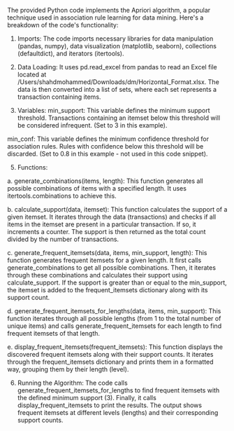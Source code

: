The provided Python code implements the Apriori algorithm, a popular technique used in association rule learning for data mining. Here's a breakdown of the code's functionality:

1. Imports:
The code imports necessary libraries for data manipulation (pandas, numpy), data visualization (matplotlib, seaborn), collections (defaultdict), and iterators (itertools).
2. Data Loading:
It uses pd.read_excel from pandas to read an Excel file located at /Users/shahdmohammed/Downloads/dm/Horizontal_Format.xlsx.
The data is then converted into a list of sets, where each set represents a transaction containing items.

3. Variables:
min_support: This variable defines the minimum support threshold. Transactions containing an itemset below this threshold will be considered infrequent. (Set to 3 in this example).

min_conf: This variable defines the minimum confidence threshold for association rules. Rules with confidence below this threshold will be discarded. (Set to 0.8 in this example - not used in this code snippet).

5. Functions:
   
a. generate_combinations(items, length):
This function generates all possible combinations of items with a specified length. It uses itertools.combinations to achieve this.

b. calculate_support(data, itemset):
This function calculates the support of a given itemset. It iterates through the data (transactions) and checks if all items in the itemset are present in a particular transaction. If so, it increments a counter. The support is then returned as the total count divided by the number of transactions.

c. generate_frequent_itemsets(data, items, min_support, length):
This function generates frequent itemsets for a given length. It first calls generate_combinations to get all possible combinations. Then, it iterates through these combinations and calculates their support using calculate_support. If the support is greater than or equal to the min_support, the itemset is added to the frequent_itemsets dictionary along with its support count.

d. generate_frequent_itemsets_for_lengths(data, items, min_support):
This function iterates through all possible lengths (from 1 to the total number of unique items) and calls generate_frequent_itemsets for each length to find frequent itemsets of that length.

e. display_frequent_itemsets(frequent_itemsets):
This function displays the discovered frequent itemsets along with their support counts. It iterates through the frequent_itemsets dictionary and prints them in a formatted way, grouping them by their length (level).

6. Running the Algorithm:
The code calls generate_frequent_itemsets_for_lengths to find frequent itemsets with the defined minimum support (3).
Finally, it calls display_frequent_itemsets to print the results. The output shows frequent itemsets at different levels (lengths) and their corresponding support counts.
